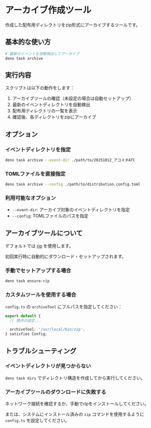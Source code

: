 # アーカイブ作成ツール

作成した配布用ディレクトリをzip形式にアーカイブするツールです。

## 基本的な使い方

```bash
# 最新のイベントを自動検出してアーカイブ
deno task archive
```

## 実行内容

スクリプトは以下の動作をします：

1. アーカイブツールの確認（未設定の場合は自動セットアップ）
2. 最新のイベントディレクトリを自動検出
3. 配布用ディレクトリの一覧を表示
4. 確認後、各ディレクトリをzipにアーカイブ

## オプション

### イベントディレクトリを指定

```bash
deno task archive --event-dir ./path/to/20251012_アコスタATC
```

### TOMLファイルを直接指定

```bash
deno task archive --config ./path/to/distribution.config.toml
```

### 利用可能なオプション

- `--event-dir`: アーカイブ対象のイベントディレクトリを指定
- `--config`: TOMLファイルのパスを指定

## アーカイブツールについて

デフォルトでは [rip](https://github.com/hidari/rip-zip) を使用します。

初回実行時に自動的にダウンロード・セットアップされます。

### 手動でセットアップする場合

```bash
deno task ensure-rip
```

### カスタムツールを使用する場合

`config.ts` の `archiveTool` にフルパスを指定してください：

```typescript
export default {
  // 既存の設定...

  archiveTool: '/usr/local/bin/zip',
} satisfies Config;
```

## トラブルシューティング

### イベントディレクトリが見つからない

`deno task dirs` でディレクトリ構造を作成してから実行してください。

### アーカイブツールのダウンロードに失敗する

ネットワーク接続を確認するか、手動でripをインストールしてください。

または、システムにインストール済みの `zip` コマンドを使用するように `config.ts` を設定してください。
